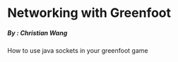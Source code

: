 # Networking with Greenfoot

##### By : Christian Wang

How to use java sockets in your greenfoot game

